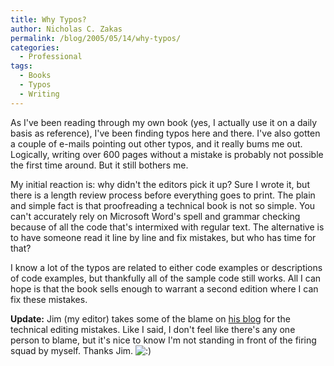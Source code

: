 ```yaml
---
title: Why Typos?
author: Nicholas C. Zakas
permalink: /blog/2005/05/14/why-typos/
categories:
  - Professional
tags:
  - Books
  - Typos
  - Writing
---
```

As I've been reading through my own book (yes, I actually use it on a daily basis as reference), I've been finding typos here and there. I've also gotten a couple of e-mails pointing out other typos, and it really bums me out. Logically, writing over 600 pages without a mistake is probably not possible the first time around. But it still bothers me.

My initial reaction is: why didn't the editors pick it up? Sure I wrote it, but there is a length review process before everything goes to print. The plain and simple fact is that proofreading a technical book is not so simple. You can't accurately rely on Microsoft Word's spell and grammar checking because of all the code that's intermixed with regular text. The alternative is to have someone read it line by line and fix mistakes, but who has time for that?

I know a lot of the typos are related to either code examples or descriptions of code examples, but thankfully all of the sample code still works. All I can hope is that the book sells enough to warrant a second edition where I can fix these mistakes.

**Update:** Jim (my editor) takes some of the blame on <a title="Zakas Professional JavaScript Positive comments continue to roll in" rel="external" href="http://wroxblog.typepad.com/minatel/2005/05/zakas_professio.html">his blog</a> for the technical editing mistakes. Like I said, I don't feel like there's any one person to blame, but it's nice to know I'm not standing in front of the firing squad by myself. Thanks Jim. <img src="https://humanwhocodes.com/blog/wp-includes/images/smilies/icon_smile.gif" alt=":)" class="wp-smiley" />
